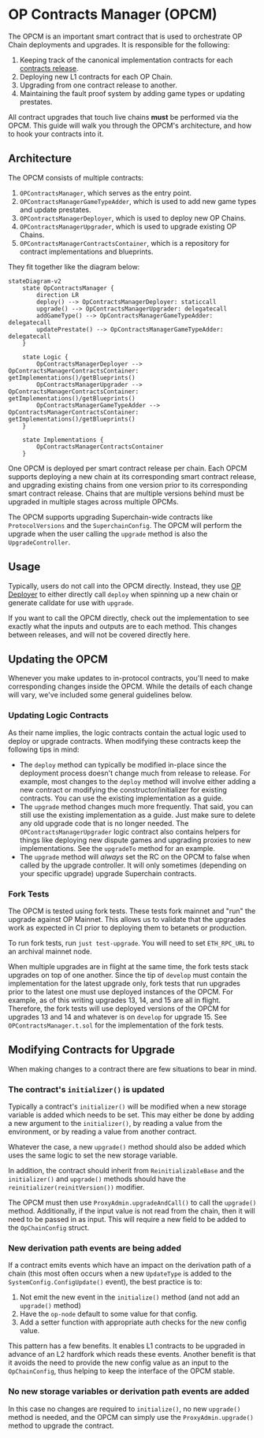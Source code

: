 # OP Contracts Manager (OPCM)

The OPCM is an important smart contract that is used to orchestrate OP Chain deployments and upgrades. It is responsible
for the following:

1. Keeping track of the canonical implementation contracts for each [contracts release][versioning].
2. Deploying new L1 contracts for each OP Chain.
3. Upgrading from one contract release to another.
4. Maintaining the fault proof system by adding game types or updating prestates.

All contract upgrades that touch live chains **must** be performed via the OPCM. This guide will walk you through
the OPCM's architecture, and how to hook your contracts into it.

[versioning]: ../policies/versioning.md

## Architecture

The OPCM consists of multiple contracts:

1. `OPContractsManager`, which serves as the entry point.
2. `OPContractsManagerGameTypeAdder`, which is used to add new game types and update prestates.
3. `OPContractsManagerDeployer`, which is used to deploy new OP Chains.
4. `OPContractsManagerUpgrader`, which is used to upgrade existing OP Chains.
5. `OPContractsManagerContractsContainer`, which is a repository for contract implementations and blueprints.

They fit together like the diagram below:

```mermaid
stateDiagram-v2
    state OpContractsManager {
        direction LR
        deploy() --> OpContractsManagerDeployer: staticcall
        upgrade() --> OpContractsManagerUpgrader: delegatecall
        addGameType() --> OpContractsManagerGameTypeAdder: delegatecall
        updatePrestate() --> OpContractsManagerGameTypeAdder: delegatecall
    }

    state Logic {
        OpContractsManagerDeployer --> OpContractsManagerContractsContainer: getImplementations()/getBlueprints()
        OpContractsManagerUpgrader --> OpContractsManagerContractsContainer: getImplementations()/getBlueprints()
        OpContractsManagerGameTypeAdder --> OpContractsManagerContractsContainer: getImplementations()/getBlueprints()
    }

    state Implementations {
        OpContractsManagerContractsContainer
    }
```

One OPCM is deployed per smart contract release per chain. Each OPCM supports deploying a new chain at its
corresponding smart contract release, and upgrading existing chains from one version prior to its corresponding
smart contract release. Chains that are multiple versions behind must be upgraded in multiple stages across multiple
OPCMs.

The OPCM supports upgrading Superchain-wide contracts like `ProtocolVersions` and the `SuperchainConfig`. The OPCM will
perform the upgrade when the user calling the `upgrade` method is also the `UpgradeController`.

## Usage

Typically, users do not call into the OPCM directly. Instead, they use [OP Deployer][deployer] to either directly
call `deploy` when spinning up a new chain or generate calldate for use with `upgrade`.

If you want to call the OPCM directly, check out the implementation to see exactly what the inputs and outputs are
to each method. This changes between releases, and will not be covered directly here.

[deployer]: https://devdocs.optimism.io/op-deployer

## Updating the OPCM

Whenever you make updates to in-protocol contracts, you'll need to make corresponding changes inside the OPCM. While
the details of each change will vary, we've included some general guidelines below.

### Updating Logic Contracts

As their name implies, the logic contracts contain the actual logic used to deploy or upgrade contracts. When
modifying these contracts keep the following tips in mind:

- The `deploy` method can typically be modified in-place since the deployment process doesn't change much from
  release to release. For example, most changes to the `deploy` method will involve either adding a new contract or
  modifying the constructor/initializer for existing contracts. You can use the existing implementation as a guide.
- The `upgrade` method changes much more frequently. That said, you can still use the existing implementation as a
  guide. Just make sure to delete any old upgrade code that is no longer needed. The `OPContractsManagerUpgrader`
  logic contract also contains helpers for things like deploying new dispute games and upgrading proxies to new
  implementations. See the `upgradeTo` method for an example.
- The `upgrade` method will _always_ set the RC on the OPCM to false when called by the upgrade controller. It will
  only sometimes (depending on your specific upgrade) upgrade Superchain contracts.

### Fork Tests

The OPCM is tested using fork tests. These tests fork mainnet and "run" the upgrade against OP Mainnet. This allows
us to validate that the upgrades work as expected in CI prior to deploying them to betanets or production.

To run fork tests, run `just test-upgrade`. You will need to set `ETH_RPC_URL` to an archival mainnet node.

When multiple upgrades are in flight at the same time, the fork tests stack upgrades on top of one another. Since the
tip of `develop` must contain the implementation for the latest upgrade only, fork tests that run upgrades prior to
the latest one must use deployed instances of the OPCM. For example, as of this writing upgrades 13, 14, and 15 are
all in flight. Therefore, the fork tests will use deployed versions of the OPCM for upgrades 13 and 14 and whatever
is on `develop` for upgrade 15. See `OPContractsManager.t.sol` for the implementation of the fork tests.

## Modifying Contracts for Upgrade

When making changes to a contract there are few situations to bear in mind.

### The contract's `initializer()` is updated

Typically a contract's `initializer()` will be modified when a new storage variable is added which
needs to be set. This may either be done by adding a new argument to the `initializer()`, by
reading a value from the environment, or by reading a value from another contract.

Whatever the case, a new `upgrade()` method should also be added which uses the same logic to set
the new storage variable.

In addition, the contract should inherit from `ReinitializableBase` and the `initializer()` and `upgrade()`
methods should have the `reinitializer(reinitVersion())` modifier.

The OPCM must then use `ProxyAdmin.upgradeAndCall()` to call the `upgrade()` method. Additionally, if the
input value is not read from the chain, then it will need to be passed in as input. This will
require a new field to be added to the `OpChainConfig` struct.

### New derivation path events are being added

If a contract emits events which have an impact on the derivation path of a chain (this most often
occurs when a new `UpdateType` is added to the `SystemConfig.ConfigUpdate()` event), the best
practice is to:

1. Not emit the new event in the `initialize()` method (and not add an `upgrade()` method)
1. Have the `op-node` default to some value for that config.
1. Add a setter function with appropriate auth checks for the new config value.

This pattern has a few benefits. It enables L1 contracts to be upgraded in advance of an L2 hardfork
which reads these events. Another benefit is that it avoids the need to provide the new config value
as an input to the `OpChainConfig`, thus helping to keep the interface of the OPCM stable.

### No new storage variables or derivation path events are added

In this case no changes are required to `initialize()`, no new `upgrade()` method is needed, and the
OPCM can simply use the `ProxyAdmin.upgrade()` method to upgrade the contract.
